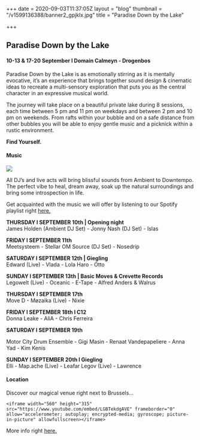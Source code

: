 +++
date = 2020-09-03T11:37:05Z
layout = "blog"
thumbnail = "/v1599136388/banner2_gpjklx.jpg"
title = "Paradise Down by the Lake"

+++
## **Paradise Down by the Lake**

#### 10-13 & 17-20 September l Domain Calmeyn - Drogenbos

Paradise Down by the Lake is as emotionally stirring as it is mentally evocative, it’s an experience that brings together sound design & cinematic ideas to recreate a multi-sensory exploration that puts you as the central character in an expressive musical world.

The journey will take place on a beautiful private lake during 8 sessions, each time between 5 pm and 11 pm on weekdays and between 2 pm and 10 pm on weekends. From rafts within your bubble and on a safe distance from other bubbles you will be able to enjoy gentle music and a picknick within a rustic environment.

**Find Yourself.**

#### Music

![](https://res.cloudinary.com/dxswtxauo/image/upload/w_1000/f_auto/v1599133180/bannerlineup_pxhpnb.jpg)

All DJ’s and live acts will bring blissful sounds from Ambient to Downtempo. The perfect vibe to heal, dream away, soak up the natural surroundings and bring some introspection in life.

Get acquainted with the music we will offer by listening to our Spotify playlist right [here.](https://spoti.fi/3gJ8M0L)

**THURSDAY l SEPTEMBER 10th | Opening night**  
James Holden (Ambient DJ Set) - Jonny Nash (DJ Set) - Islas

**FRIDAY l SEPTEMBER 11th**  
Meetsysteem - Stellar OM Source (DJ Set) - Nosedrip

**SATURDAY l SEPTEMBER 12th | Giegling**  
Edward (Live) - Vlada - Lola Haro - Otto

**SUNDAY l SEPTEMBER 13th | Basic Moves & Crevette Records**  
Legowelt (Live) - Oceanic - E-Tape - Alfred Anders & Walrus

**THURSDAY l SEPTEMBER 17th**  
Move D - Møzaika (Live) - Nixie

**FRIDAY l SEPTEMBER 18th l C12**  
Donna Leake - AliA - Chris Ferreira

**SATURDAY l SEPTEMBER 19th**

Motor City Drum Ensemble - Gigi Masin - Renaat Vandepapeliere - Anna Yad - Kim Kenis

**SUNDAY l SEPTEMBER 20th l Giegling**  
Elli - Map.ache (Live) - Leafar Legov (Live) - Lawrence

#### Location

Discover our magical venue right next to Brussels...

    <iframe width="560" height="315" src="https://www.youtube.com/embed/LGBTekdgAVE" frameborder="0" allow="accelerometer; autoplay; encrypted-media; gyroscope; picture-in-picture" allowfullscreen></iframe>

More info right [here.](www.paradisedownbythelake.be)